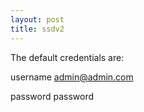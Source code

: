 ```yaml
---
layout: post
title: ssdv2
---
```

The default credentials are:


username	admin@admin.com

password	password